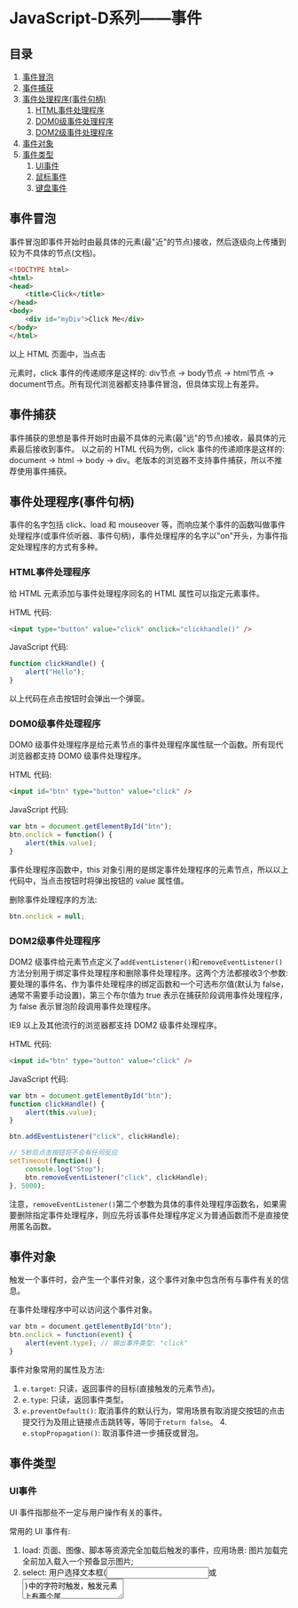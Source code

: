 
# JavaScript-D系列——事件 #

## 目录 ##

1. [事件冒泡](#href1)
2. [事件捕获](#href2)
3. [事件处理程序(事件句柄)](#href3)
    1. [HTML事件处理程序](#href3-1)
    2. [DOM0级事件处理程序](#href3-2)
    3. [DOM2级事件处理程序](#href3-3)
4. [事件对象](#href4)
5. [事件类型](#href5)
    1. [UI事件](#href5-4)
    2. [鼠标事件](#href5-5)
    3. [键盘事件](#href5-6)

## <a name="href1">事件冒泡</a> ##

事件冒泡即事件开始时由最具体的元素(最"近"的节点)接收，然后逐级向上传播到较为不具体的节点(文档)。

```html
<!DOCTYPE html>
<html>
<head>
    <title>Click</title>
</head>
<body>
    <div id="myDiv">Click Me</div>
</body>
</html>
```

以上 HTML 页面中，当点击<div>元素时，click 事件的传递顺序是这样的: div节点 -> body节点 -> html节点 -> document节点。所有现代浏览器都支持事件冒泡，但具体实现上有差异。

## <a name="href2">事件捕获</a> ##

事件捕获的思想是事件开始时由最不具体的元素(最"远"的节点)接收，最具体的元素最后接收到事件。
以之前的 HTML 代码为例，click 事件的传递顺序是这样的: document -> html -> body -> div。老版本的浏览器不支持事件捕获，所以不推荐使用事件捕获。

## <a name="href3">事件处理程序(事件句柄)</a> ##

事件的名字包括 click、load 和 mouseover 等，而响应某个事件的函数叫做事件处理程序(或事件侦听器、事件句柄)，事件处理程序的名字以"on"开头，为事件指定处理程序的方式有多种。

### <a name="href3-1">HTML事件处理程序</a> ###

给 HTML 元素添加与事件处理程序同名的 HTML 属性可以指定元素事件。

HTML 代码:

```html
<input type="button" value="click" onclick="clickhandle()" />
```

JavaScript 代码:

```js
function clickHandle() {
    alert("Hello");
}
```

以上代码在点击按钮时会弹出一个弹窗。

### <a name="href3-2">DOM0级事件处理程序</a> ###

DOM0 级事件处理程序是给元素节点的事件处理程序属性赋一个函数。所有现代浏览器都支持 DOM0 级事件处理程序。

HTML 代码:

```html
<input id="btn" type="button" value="click" />
```

JavaScript 代码:

```js
var btn = document.getElementById("btn");
btn.onclick = function() {
    alert(this.value);
}
```

事件处理程序函数中，this 对象引用的是绑定事件处理程序的元素节点，所以以上代码中，当点击按钮时将弹出按钮的 value 属性值。

删除事件处理程序的方法:

```js
btn.onclick = null;
```

### <a name="href3-3">DOM2级事件处理程序</a> ###

DOM2 级事件给元素节点定义了`addEventListener()`和`removeEventListener()`方法分别用于绑定事件处理程序和删除事件处理程序。这两个方法都接收3个参数: 要处理的事件名、作为事件处理程序的绑定函数和一个可选布尔值(默认为 false，通常不需要手动设置)，第三个布尔值为 true 表示在捕获阶段调用事件处理程序，为 false 表示冒泡阶段调用事件处理程序。

IE9 以上及其他流行的浏览器都支持 DOM2 级事件处理程序。

HTML 代码:

```html
<input id="btn" type="button" value="click" />
```

JavaScript 代码:

```js
var btn = document.getElementById("btn");
function clickHandle() {
    alert(this.value);
}

btn.addEventListener("click", clickHandle);

// 5秒后点击按钮将不会有任何反应
setTimeout(function() {
    console.log("Stop");
    btn.removeEventListener("click", clickHandle);
}, 5000);
```

注意，`removeEventListener()`第二个参数为具体的事件处理程序函数名，如果需要删除指定事件处理程序，则应先将该事件处理程序定义为普通函数而不是直接使用匿名函数。

## <a name="href4">事件对象</a> ##

触发一个事件时，会产生一个事件对象，这个事件对象中包含所有与事件有关的信息。

在事件处理程序中可以访问这个事件对象。

```js
var btn = document.getElementById("btn");
btn.onclick = function(event) {
    alert(event.type); // 输出事件类型: "click"
}
```

事件对象常用的属性及方法:

1. `e.target`: 只读，返回事件的目标(直接触发的元素节点)。
2. `e.type`: 只读，返回事件类型。
3. `e.preventDefault()`: 取消事件的默认行为，常用场景有取消提交按钮的点击提交行为及阻止链接点击跳转等，等同于`return false`。
4.` e.stopPropagation()`: 取消事件进一步捕获或冒泡。

## <a name="href5">事件类型</a> ##

### <a name="href5-4">UI事件</a> ###

UI 事件指那些不一定与用户操作有关的事件。

常用的 UI 事件有:

1. load: 页面、图像、脚本等资源完全加载后触发的事件，应用场景: 图片加载完全前加入载入一个预备显示图片;
2. select: 用户选择文本框(<input>或<textarea>)中的字符时触发，触发元素上有两个属性 selectionStart 和 selectionEnd 分别返回的是起始位置索引号(包括)和结束位置索引号(不包括)，使用这两个属性可以读取选择的文本内容;
3. scroll: 滚动带滚动条的元素时触发，应用场景: 返回顶部按钮。

### <a name="href5-5">鼠标事件</a> ###

鼠标事件是最常用的一类事件。

常用的鼠标事件:

1. click: 单击鼠标左键或按回车键触发;  
2. dblclick: 双击鼠标触发;  
3. mousedown: 用户按下任意鼠标键时触发;  
4. mouseenter: 鼠标移入元素触发;  
5. mouseleave: 鼠标移出元素触发;  
6. mousemove: 鼠标在元素上移动时触发。

鼠标事件触发元素的事件对象上设置有两个表示客户区(页面显示的区域)坐标的属性: clientX 属性(相对左上角点的水平坐标)和 clientY 属性(相对左上角点的竖直坐标)。

### <a name="href5-6">键盘事件</a> ###

用户使用键盘时会触发键盘事件。

常用的键盘事件:

1. keydown: 按下任意键时触发，按住不放会重复触发;  
2. keypress: 按下字符键时触发，按住不放会重复触发;  
3. keyup: 释放按键时触发。

键盘事件触发元素的事件对象上设置有 keyCode 属性，用于返回按下的键对应的键码。对于 keypress 事件，触发元素事件对象上的 charCode 属性可以返回按下的字符键对应的 ASCII 码。

---

```
ID         : 93
DATE       : 2018/08/07
AUTHER     : WJT20
TAG        : JavaScript
```
